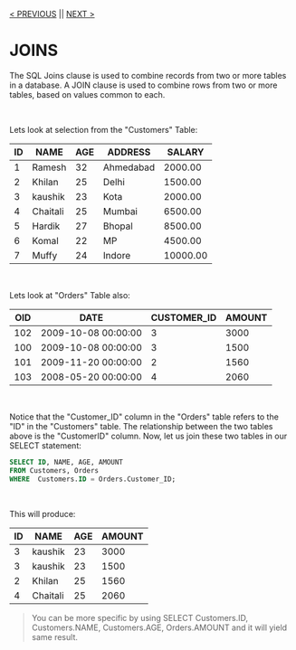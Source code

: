 [< PREVIOUS](aliases.md) || [NEXT >](innerjoin.md)

# JOINS

The SQL Joins clause is used to combine records from two or more tables in a database. A JOIN clause is used to combine rows from two or more tables, based on values common to each.

<br />

Lets look at selection from the "Customers" Table:

| ID | NAME     | AGE | ADDRESS   | SALARY   |
| -- | -------- | --- | --------- | -------- |
|  1 | Ramesh   |  32 | Ahmedabad |  2000.00 |
|  2 | Khilan   |  25 | Delhi     |  1500.00 |
|  3 | kaushik  |  23 | Kota      |  2000.00 |
|  4 | Chaitali |  25 | Mumbai    |  6500.00 |
|  5 | Hardik   |  27 | Bhopal    |  8500.00 |
|  6 | Komal    |  22 | MP        |  4500.00 |
|  7 | Muffy    |  24 | Indore    | 10000.00 |

<br />

Lets look at "Orders" Table also:

|OID  | DATE                | CUSTOMER_ID | AMOUNT |
| --- | ------------------- | ----------- | ------ |
| 102 | 2009-10-08 00:00:00 |           3 |   3000 |
| 100 | 2009-10-08 00:00:00 |           3 |   1500 |
| 101 | 2009-11-20 00:00:00 |           2 |   1560 |
| 103 | 2008-05-20 00:00:00 |           4 |   2060 |

<br />

Notice that the "Customer_ID" column in the "Orders" table refers to the "ID" in the "Customers" table. The relationship between the two tables above is the "CustomerID" column. Now, let us join these two tables in our SELECT statement:

```sql 
SELECT ID, NAME, AGE, AMOUNT
FROM Customers, Orders
WHERE  Customers.ID = Orders.Customer_ID;
```

<br />

This will produce:

| ID | NAME     | AGE | AMOUNT |
| -- | -------- | --- | ------ |
|  3 | kaushik  |  23 |   3000 |
|  3 | kaushik  |  23 |   1500 |
|  2 | Khilan   |  25 |   1560 |
|  4 | Chaitali |  25 |   2060 |

> You can be more specific by using SELECT Customers.ID, Customers.NAME, Customers.AGE, Orders.AMOUNT and it will yield same result. 

